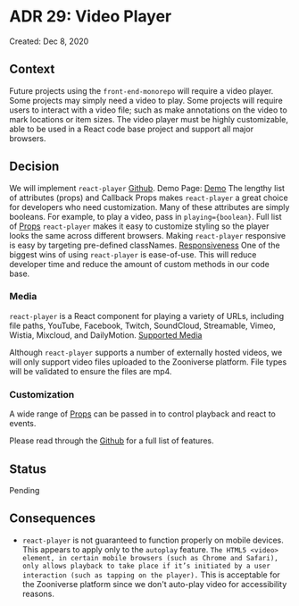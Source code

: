 # ADR 29: Video Player

Created: Dec 8, 2020

## Context

Future projects using the `front-end-monorepo` will require a video player. Some projects may simply need a video to play. Some projects will require users to interact with a video file; such as make annotations on the video to mark locations or item sizes. The video player must be highly customizable, able to be used in a React code base project and support all major browsers.

## Decision

We will implement `react-player` [Github](https://github.com/CookPete/react-player).
Demo Page: [Demo](https://cookpete.com/react-player/)
The lengthy list of attributes (props) and Callback Props makes `react-player` a great choice for developers who need customization. Many of these attributes are simply booleans. For example, to play a video, pass in `playing={boolean}`. Full list of [Props](https://github.com/CookPete/react-player#props)
`react-player` makes it easy to customize styling so the player looks the same across different browsers.
Making `react-player` responsive is easy by targeting pre-defined classNames.
[Responsiveness](https://github.com/cookpete/react-player#responsive-player)
One of the biggest wins of using `react-player` is ease-of-use. This will reduce developer time and reduce the amount of custom methods in our code base.

### Media

`react-player` is a React component for playing a variety of URLs, including file paths, YouTube, Facebook, Twitch, SoundCloud, Streamable, Vimeo, Wistia, Mixcloud, and DailyMotion. [Supported Media](https://github.com/CookPete/react-player#supported-media)

Although `react-player` supports a number of externally hosted videos, we will only support video files uploaded to the Zooniverse platform.
File types will be validated to ensure the files are mp4.

### Customization

A wide range of [Props](https://github.com/CookPete/react-player#props) can be passed in to control playback and react to events.

Please read through the [Github](https://github.com/CookPete/react-player) for a full list of features.

## Status

Pending

## Consequences

- `react-player` is not guaranteed to function properly on mobile devices. This appears to apply only to the `autoplay` feature.
  `The HTML5 <video> element, in certain mobile browsers (such as Chrome and Safari), only allows playback to take place if it’s initiated by a user interaction (such as tapping on the player).`
  This is acceptable for the Zooniverse platform since we don't auto-play video for accessibility reasons.

